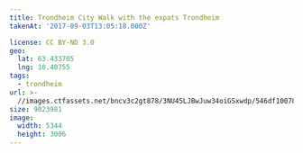```yaml
---
title: Trondheim City Walk with the expats Trondheim
takenAt: '2017-09-03T13:05:18.000Z'

license: CC BY-ND 3.0
geo:
  lat: 63.433705
  lng: 10.40755
tags:
  - trondheim
url: >-
  //images.ctfassets.net/bncv3c2gt878/3NU45LJBwJuw34oiGSxwdp/546df1007880ae3ae765f4d1d8b15854/trondheim-city-walk-with-the-expats-trondheim_37008654955_o
size: 9023981
image:
  width: 5344
  height: 3006
---
```

